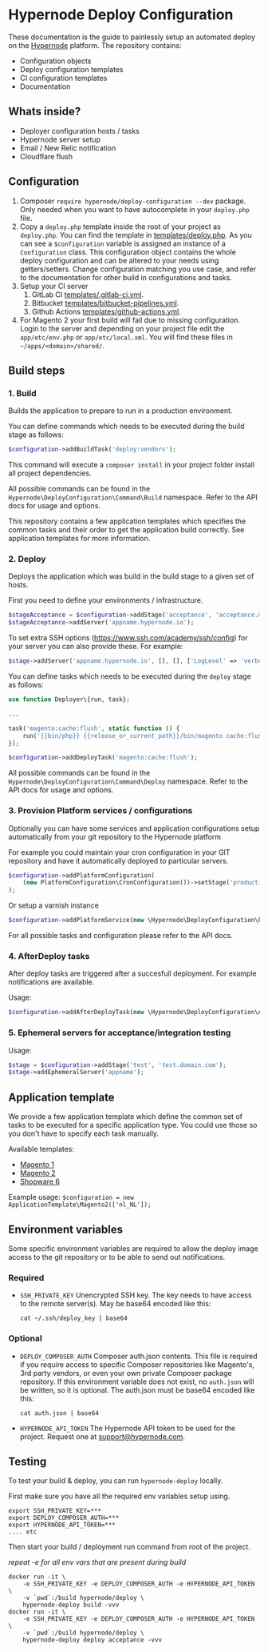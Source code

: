 # Hypernode Deploy Configuration
These documentation is the guide to painlessly setup an automated deploy on the [Hypernode](https://www.hypernode.com/) platform.
The repository contains:

- Configuration objects
- Deploy configuration templates
- CI configuration templates
- Documentation

## Whats inside?
- Deployer configuration hosts / tasks
- Hypernode server setup
- Email / New Relic notification
- Cloudflare flush

## Configuration
1. Composer `require hypernode/deploy-configuration --dev` package. Only needed when you want to have autocomplete in your `deploy.php`
file.
2. Copy a `deploy.php` template inside the root of your project as `deploy.php`. You can find the template in
[templates/deploy.php](./templates/deploy.magento2.php).
As you can see a `$configuration` variable is assigned an instance of a `Configuration` class.
This configuration object contains the whole deploy configuration and can be altered to your needs using getters/setters.
Change configuration matching you use case, and refer to the documentation for other build in configurations and tasks.
3. Setup your CI server
    1. GitLab CI [templates/.gitlab-ci.yml](./templates/.gitlab-ci.yml).
    2. Bitbucket [templates/bitbucket-pipelines.yml](./templates/bitbucket-pipelines.yml).
    3. Github Actions [templates/github-actions.yml](./templates/github-actions.yml).
4. For Magento 2 your first build will fail due to missing configuration. Login to the server and depending on your project file edit
the `app/etc/env.php` or `app/etc/local.xml`. You will find these files in `~/apps/<domain>/shared/`.

## Build steps

### 1. Build

Builds the application to prepare to run in a production environment.

You can define commands which needs to be executed during the build stage as follows:

``` php
$configuration->addBuildTask('deploy:vendors');
```

This command will execute a `composer install` in your project folder install all project dependencies.

All possible commands can be found in the `Hypernode\DeployConfiguration\Command\Build` namespace.
Refer to the API docs for usage and options.

This repository contains a few application templates which specifies the common tasks and their order to get the application build correctly.
See application templates for more information.

### 2. Deploy

Deploys the application which was build in the build stage to a given set of hosts.

First you need to define your environments / infrastructure.

``` php
$stageAcceptance = $configuration->addStage('acceptance', 'acceptance.mydomain.com');
$stageAcceptance->addServer('appname.hypernode.io');
```

To set extra SSH options (https://www.ssh.com/academy/ssh/config) for your server you can also provide these.
For example:

``` php
$stage->addServer('appname.hypernode.io', [], [], ['LogLevel' => 'verbose']);
```

You can define tasks which needs to be executed during the `deploy` stage as follows:

``` php
use function Deployer\{run, task};

...

task('magento:cache:flush', static function () {
    run('{{bin/php}} {{release_or_current_path}}/bin/magento cache:flush');
});

$configuration->addDeployTask('magento:cache:flush');
```

All possible commands can be found in the `Hypernode\DeployConfiguration\Command\Deploy` namespace.
Refer to the API docs for usage and options.

### 3. Provision Platform services / configurations

Optionally you can have some services and application configurations setup automatically from your git repository to the Hypernode platform

For example you could maintain your cron configuration in your GIT repository and have it automatically deployed to particular servers.

``` php
$configuration->addPlatformConfiguration(
    (new PlatformConfiguration\CronConfiguration())->setStage('production')
);
```

Or setup a varnish instance

``` php
$configuration->addPlatformService(new \Hypernode\DeployConfiguration\PlatformService\VarnishService());
```

For all possible tasks and configuration please refer to the API docs.

### 4. AfterDeploy tasks

After deploy tasks are triggered after a succesfull deployment.
For example notifications are available.

Usage:
``` php
$configuration->addAfterDeployTask(new \Hypernode\DeployConfiguration\AfterDeployTask\SlackWebhook());
```
### 5. Ephemeral servers for acceptance/integration testing

Usage:
``` php
$stage = $configuration->addStage('test', 'test.domain.com');
$stage->addEphemeralServer('appname');
```

## Application template

We provide a few application template which define the common set of tasks to be executed for a specific application type.
You could use those so you don't have to specify each task manually.

Available templates:
- [Magento 1](src/ApplicationTemplate/Magento1.php)
- [Magento 2](src/ApplicationTemplate/Magento2.php)
- [Shopware 6](src/ApplicationTemplate/Shopware6.php)

Example usage:
`$configuration = new ApplicationTemplate\Magento2(['nl_NL']);`

## Environment variables
Some specific environment variables are required to allow the deploy image access to the git repository
or to be able to send out notifications.

### Required
- `SSH_PRIVATE_KEY` Unencrypted SSH key. The key needs to have access to the remote server(s). 
  May be base64 encoded like this:
  ``` console
  cat ~/.ssh/deploy_key | base64
  ```

### Optional
- `DEPLOY_COMPOSER_AUTH` Composer auth.json contents. This file is required if you require access to specific Composer
repositories like Magento's, 3rd party vendors, or even your own private Composer package repository. If this environment
variable does not exist, no `auth.json` will be written, so it is optional.
The auth.json must be base64 encoded like this:
  ``` console
  cat auth.json | base64
  ```
- `HYPERNODE_API_TOKEN` The Hypernode API token to be used for the project. Request one at support@hypernode.com. 

## Testing
To test your build & deploy, you can run `hypernode-deploy` locally.

First make sure you have all the required env variables setup using.

``` console
export SSH_PRIVATE_KEY=***
export DEPLOY_COMPOSER_AUTH=***
export HYPERNODE_API_TOKEN=***
.... etc
```

Then start your build / deployment run command from root of the project.

*repeat -e <ENV> for all env vars that are present during build*
``` console
docker run -it \
    -e SSH_PRIVATE_KEY -e DEPLOY_COMPOSER_AUTH -e HYPERNODE_API_TOKEN \
    -v `pwd`:/build hypernode/deploy \
    hypernode-deploy build -vvv
docker run -it \
    -e SSH_PRIVATE_KEY -e DEPLOY_COMPOSER_AUTH -e HYPERNODE_API_TOKEN \
    -v `pwd`:/build hypernode/deploy \
    hypernode-deploy deploy acceptance -vvv
```
